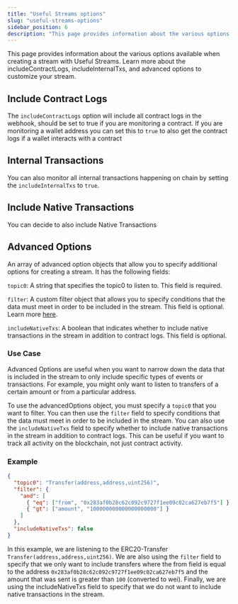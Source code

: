 ```yaml
---
title: "Useful Streams options"
slug: "useful-streams-options"
sidebar_position: 6
description: "This page provides information about the various options available when creating a stream with Useful Streams. Learn more about the includeContractLogs, includeInternalTxs, and advanced options to customize your stream."
---
```


This page provides information about the various options available when creating a stream with Useful Streams. Learn more about the includeContractLogs, includeInternalTxs, and advanced options to customize your stream.

## Include Contract Logs

The `includeContractLogs` option will include all contract logs in the webhook, should be set to true if you are monitoring a contract. If you are monitoring a wallet address you can set this to `true` to also get the contract logs if a wallet interacts with a contract

## Internal Transactions

You can also monitor all internal transactions happening on chain by setting the `includeInternalTxs` to `true`.

## Include Native Transactions

You can decide to also include Native Transactions

## Advanced Options
An array of advanced option objects that allow you to specify additional options for creating a stream. It has the following fields:

`topic0`: A string that specifies the topic0 to listen to. This field is required.

`filter`: A custom filter object that allows you to specify conditions that the data must meet in order to be included in the stream. This field is optional. Learn more [here](https://docs.moralis.io/streams-api/filter-streams).

`includeNativeTxs`: A boolean that indicates whether to include native transactions in the stream in addition to contract logs. This field is optional.

### Use Case

Advanced Options are useful when you want to narrow down the data that is included in the stream to only include specific types of events or transactions. For example, you might only want to listen to transfers of a certain amount or from a particular address.

To use the advancedOptions object, you must specify a `topic0` that you want to filter. You can then use the `filter` field to specify conditions that the data must meet in order to be included in the stream. You can also use the `includeNativeTxs` field to specify whether to include native transactions in the stream in addition to contract logs. This can be useful if you want to track all activity on the blockchain, not just contract activity.

### Example

```json
{
  "topic0": "Transfer(address,address,uint256)",
  "filter": {
    "and": [
      { "eq": ["from", "0x283af0b28c62c092c9727f1ee09c02ca627eb7f5"] },
      { "gt": ["amount", "100000000000000000000"] }
    ]
  },
  "includeNativeTxs": false
}
```

In this example, we are listening to the ERC20-Transfer `Transfer(address,address,uint256)`. We are also using the `filter` field to specify that we only want to include transfers where the from field is equal to the address `0x283af0b28c62c092c9727f1ee09c02ca627eb7f5` and the amount that was sent is greater than `100` (converted to wei). Finally, we are using the includeNativeTxs field to specify that we do not want to include native transactions in the stream.
